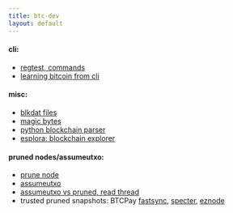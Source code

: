 ```yaml
---
title: btc-dev
layout: default
---
```


#### cli:
- [regtest, commands](https://www.willianantunes.com/blog/2022/04/bitcoin-node-with-regtest-mode-using-docker/)
- [learning bitcoin from cli]()

#### misc:
- [blkdat files](https://learnmeabitcoin.com/technical/blkdat)
- [magic bytes](https://learnmeabitcoin.com/technical/magic-bytes)
- [python blockchain parser](https://github.com/alecalve/python-bitcoin-blockchain-parser)
- [esplora: blockchain explorer](https://github.com/Blockstream/esplora/blob/master/API.md)



#### pruned nodes/assumeutxo:
- [prune node](https://bitcoin.stackexchange.com/questions/92769/bitcoin-full-node-how-to-run-a-pruned-node-explaining-pruning)
- [assumeutxo](https://bitcoinops.org/en/topics/assumeutxo/)
- [assumeutxo vs pruned, read thread](https://bitcoin.stackexchange.com/questions/116030/skip-ibd-on-pruned-node/116106)
- trusted pruned snapshots: BTCPay [fastsync](https://docs.btcpayserver.org/Docker/fastsync/), [specter](https://prunednode.today/), [eznode](https://ezno.de/)